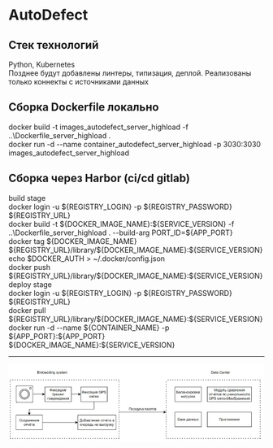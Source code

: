 # AutoDefect
<h2>Стек технологий</h2>
Python, Kubernetes </br>
<div>Позднее будут добавлены линтеры, типизация, деплой. Реализованы только коннекты с источниками данных </div>
<h2>Сборка Dockerfile локально</h2>
docker build -t images_autodefect_server_highload -f ..\Dockerfile_server_highload . <br>
docker run  -d --name container_autodefect_server_highload -p 3030:3030 images_autodefect_server_highload <br>

<h2>Сборка через Harbor (ci/cd gitlab) </h2>
build stage <br>
docker login -u ${REGISTRY_LOGIN} -p ${REGISTRY_PASSWORD} ${REGISTRY_URL} <br>
docker build -t ${DOCKER_IMAGE_NAME}:${SERVICE_VERSION} -f ..\Dockerfile_server_highload . --build-arg PORT_ID=${APP_PORT} <br>
docker tag ${DOCKER_IMAGE_NAME} ${REGISTRY_URL}/library/${DOCKER_IMAGE_NAME}:${SERVICE_VERSION} <br>
echo $DOCKER_AUTH > ~/.docker/config.json <br>
docker push ${REGISTRY_URL}/library/${DOCKER_IMAGE_NAME}:${SERVICE_VERSION} <br>
deploy stage <br>
docker login -u ${REGISTRY_LOGIN} -p ${REGISTRY_PASSWORD} ${REGISTRY_URL} <br>
docker pull ${REGISTRY_URL}/library/${DOCKER_IMAGE_NAME}:${SERVICE_VERSION} <br>
docker run  -d --name ${CONTAINER_NAME} -p ${APP_PORT}:${APP_PORT} ${DOCKER_IMAGE_NAME}:${SERVICE_VERSION} <br>









<hr>
<img src="logo.jpg">